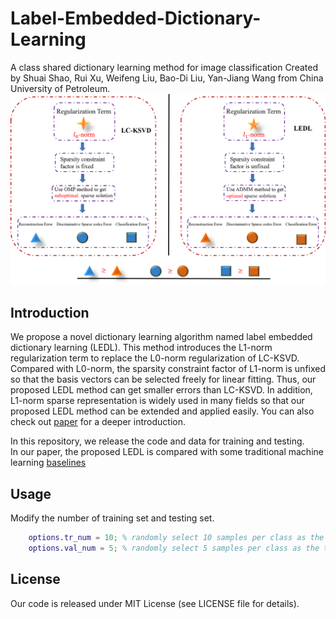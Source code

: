 # Label-Embedded-Dictionary-Learning
A class shared dictionary learning method for image classification
Created by Shuai Shao, Rui Xu, Weifeng Liu, Bao-Di Liu, Yan-Jiang Wang from China University of Petroleum.<br>
![image](https://github.com/The-Shuai/Label-Embedded-Dictionary-Learning/blob/master/doc/Comparasion.png)

## Introduction<br>
We propose a novel dictionary learning algorithm named label embedded dictionary learning (LEDL). This method introduces the L1-norm regularization term to replace the L0-norm regularization of LC-KSVD. Compared with L0-norm, the sparsity constraint factor of L1-norm is unfixed so that the basis vectors can be selected freely for linear fitting. Thus, our proposed LEDL method can get smaller errors than LC-KSVD. In addition, L1-norm sparse representation is widely used in many fields so that our proposed LEDL method can be extended and applied easily.  You can also check out [paper](https://arxiv.org/abs/1903.03087) for a deeper introduction.<br>

In this repository, we release the code and data for training and testing.<br>
In our paper, the proposed LEDL is compared with some traditional machine learning [baselines](https://github.com/The-Shuai/Visual-Classifier-Baselines)

## Usage<br>
Modify the number of training set and testing set.<br>

```matlab 
    options.tr_num = 10; % randomly select 10 samples per class as the training data
    options.val_num = 5; % randomly select 5 samples per class as the training data
```



## License
Our code is released under MIT License (see LICENSE file for details).




